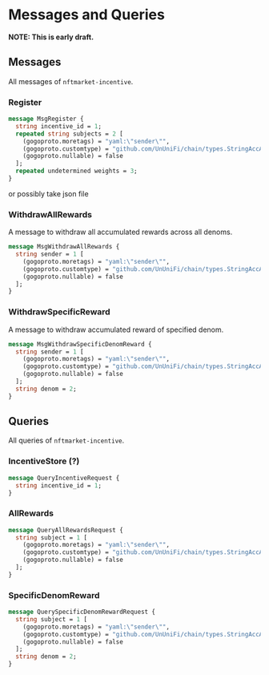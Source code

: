 # Messages and Queries

**NOTE: This is early draft.**

## Messages

All messages of `nftmarket-incentive`.

### Register

```protobuf
message MsgRegister {
  string incentive_id = 1;
  repeated string subjects = 2 [
    (gogoproto.moretags) = "yaml:\"sender\"",
    (gogoproto.customtype) = "github.com/UnUniFi/chain/types.StringAccAddress",
    (gogoproto.nullable) = false
  ];
  repeated undetermined weights = 3;
}
```

or possibly take json file

### WithdrawAllRewards

A message to withdraw all accumulated rewards across all denoms.

```protobuf
message MsgWithdrawAllRewards {
  string sender = 1 [
    (gogoproto.moretags) = "yaml:\"sender\"",
    (gogoproto.customtype) = "github.com/UnUniFi/chain/types.StringAccAddress",
    (gogoproto.nullable) = false
  ];
}
```

### WithdrawSpecificReward

A message to withdraw accumulated reward of specified denom.

```protobuf
message MsgWithdrawSpecificDenomReward {
  string sender = 1 [
    (gogoproto.moretags) = "yaml:\"sender\"",
    (gogoproto.customtype) = "github.com/UnUniFi/chain/types.StringAccAddress",
    (gogoproto.nullable) = false
  ];
  string denom = 2;
}
```

## Queries

All queries of `nftmarket-incentive`.

### IncentiveStore (?)

```protobuf
message QueryIncentiveRequest {
  string incentive_id = 1;
}
```

### AllRewards

```protobuf
message QueryAllRewardsRequest {
  string subject = 1 [
    (gogoproto.moretags) = "yaml:\"sender\"",
    (gogoproto.customtype) = "github.com/UnUniFi/chain/types.StringAccAddress",
    (gogoproto.nullable) = false
  ];
}
```

### SpecificDenomReward

```protobuf
message QuerySpecificDenomRewardRequest {
  string subject = 1 [
    (gogoproto.moretags) = "yaml:\"sender\"",
    (gogoproto.customtype) = "github.com/UnUniFi/chain/types.StringAccAddress",
    (gogoproto.nullable) = false
  ];
  string denom = 2;
}
